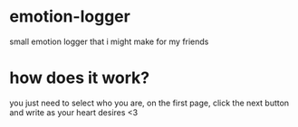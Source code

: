 # emotion-logger
small emotion logger that i might make for my friends
# how does it work? 
you just need to select who you are, on the first page, click the next button and write as your heart desires <3